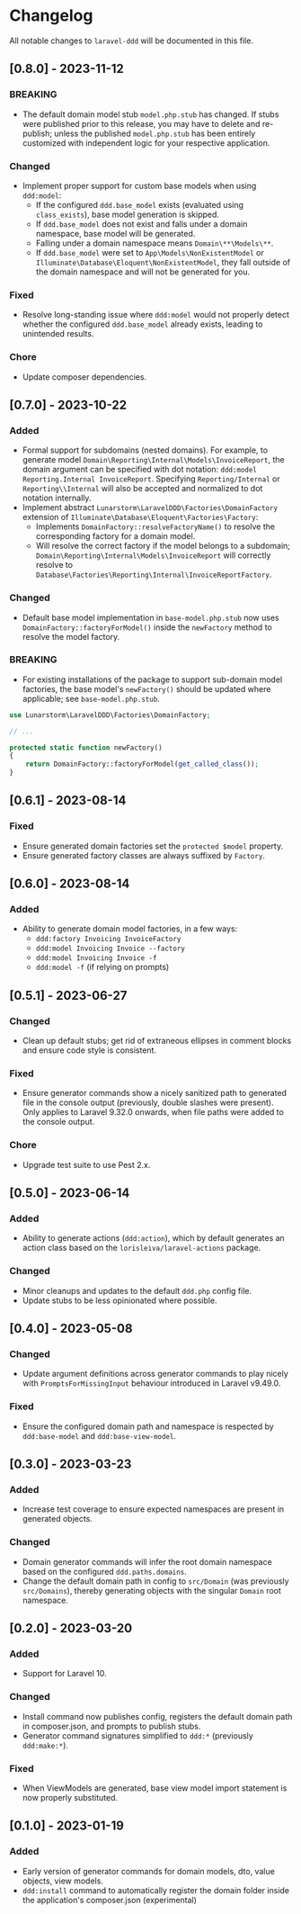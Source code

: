 # Changelog

All notable changes to `laravel-ddd` will be documented in this file.

## [0.8.0] - 2023-11-12
### BREAKING
- The default domain model stub `model.php.stub` has changed. If stubs were published prior to this release, you may have to delete and re-publish; unless the published `model.php.stub` has been entirely customized with independent logic for your respective application.

### Changed
- Implement proper support for custom base models when using `ddd:model`:
    - If the configured `ddd.base_model` exists (evaluated using `class_exists`), base model generation is skipped.
    - If `ddd.base_model` does not exist and falls under a domain namespace, base model will be generated.
    - Falling under a domain namespace means `Domain\**\Models\**`.
    - If `ddd.base_model` were set to `App\Models\NonExistentModel` or `Illuminate\Database\Eloquent\NonExistentModel`, they fall outside of the domain namespace and will not be generated for you.

### Fixed
- Resolve long-standing issue where `ddd:model` would not properly detect whether the configured `ddd.base_model` already exists, leading to unintended results.

### Chore
- Update composer dependencies.

## [0.7.0] - 2023-10-22
### Added
- Formal support for subdomains (nested domains). For example, to generate model `Domain\Reporting\Internal\Models\InvoiceReport`, the domain argument can be specified with dot notation: `ddd:model Reporting.Internal InvoiceReport`. Specifying `Reporting/Internal` or `Reporting\\Internal` will also be accepted and normalized to dot notation internally.
- Implement abstract `Lunarstorm\LaravelDDD\Factories\DomainFactory` extension of `Illuminate\Database\Eloquent\Factories\Factory`:
    - Implements `DomainFactory::resolveFactoryName()` to resolve the corresponding factory for a domain model.
    - Will resolve the correct factory if the model belongs to a subdomain; `Domain\Reporting\Internal\Models\InvoiceReport` will correctly resolve to `Database\Factories\Reporting\Internal\InvoiceReportFactory`.

### Changed
- Default base model implementation in `base-model.php.stub` now uses `DomainFactory::factoryForModel()` inside the `newFactory` method to resolve the model factory.

### BREAKING
- For existing installations of the package to support sub-domain model factories, the base model's `newFactory()` should be updated where applicable; see `base-model.php.stub`.
```php
use Lunarstorm\LaravelDDD\Factories\DomainFactory;

// ...

protected static function newFactory()
{
    return DomainFactory::factoryForModel(get_called_class());
}
```

## [0.6.1] - 2023-08-14
### Fixed
- Ensure generated domain factories set the `protected $model` property.
- Ensure generated factory classes are always suffixed by `Factory`.

## [0.6.0] - 2023-08-14
### Added
- Ability to generate domain model factories, in a few ways:
    - `ddd:factory Invoicing InvoiceFactory`
    - `ddd:model Invoicing Invoice --factory`
    - `ddd:model Invoicing Invoice -f`
    - `ddd:model -f` (if relying on prompts)

## [0.5.1] - 2023-06-27
### Changed
- Clean up default stubs; get rid of extraneous ellipses in comment blocks and ensure code style is consistent.

### Fixed
- Ensure generator commands show a nicely sanitized path to generated file in the console output (previously, double slashes were present). Only applies to Laravel 9.32.0 onwards, when file paths were added to the console output.

### Chore
- Upgrade test suite to use Pest 2.x.

## [0.5.0] - 2023-06-14
### Added
- Ability to generate actions (`ddd:action`), which by default generates an action class based on the `lorisleiva/laravel-actions` package.

### Changed
- Minor cleanups and updates to the default `ddd.php` config file.
- Update stubs to be less opinionated where possible.

## [0.4.0] - 2023-05-08
### Changed
- Update argument definitions across generator commands to play nicely with `PromptsForMissingInput` behaviour introduced in Laravel v9.49.0.

### Fixed
- Ensure the configured domain path and namespace is respected by `ddd:base-model` and `ddd:base-view-model`.

## [0.3.0] - 2023-03-23
### Added
- Increase test coverage to ensure expected namespaces are present in generated objects.

### Changed
- Domain generator commands will infer the root domain namespace based on the configured `ddd.paths.domains`.
- Change the default domain path in config to `src/Domain` (was previously `src/Domains`), thereby generating objects with the singular `Domain` root namespace.

## [0.2.0] - 2023-03-20
### Added
- Support for Laravel 10.

### Changed
- Install command now publishes config, registers the default domain path in composer.json, and prompts to publish stubs.
- Generator command signatures simplified to `ddd:*` (previously `ddd:make:*`).

### Fixed
- When ViewModels are generated, base view model import statement is now properly substituted.

## [0.1.0] - 2023-01-19
### Added
- Early version of generator commands for domain models, dto, value objects, view models.
- `ddd:install` command to automatically register the domain folder inside the application's composer.json (experimental)
